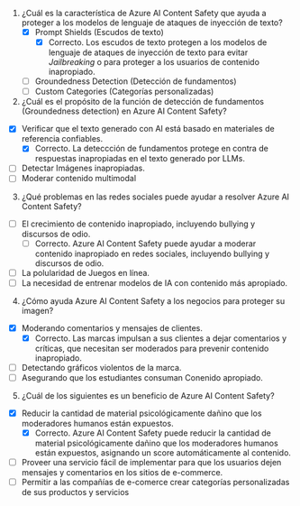 1. ¿Cuál es la característica de Azure AI Content Safety que ayuda a proteger a los modelos de lenguaje de ataques de inyección de texto?
    - [x] Prompt Shields (Escudos de texto)
      - [x] Correcto. Los escudos de texto protegen a los modelos de lenguaje de ataques de inyección de texto para evitar *Jailbreaking* o para proteger a los usuarios de contenido inapropiado.
    - [ ] Groundedness Detection (Detección de fundamentos)
    - [ ] Custom Categories (Categorías personalizadas)

2. ¿Cuál es el propósito de la función de detección de fundamentos (Groundedness detection) en Azure AI Content Safety?
- [x] Verificar que el texto generado con AI está basado en materiales de referencia confiables.
  - [x] Correcto. La deteccción de fundamentos protege en contra de respuestas inapropiadas en el texto generado por LLMs. 
- [ ] Detectar Imágenes inapropiadas.
- [ ] Moderar contenido multimodal

3. ¿Qué problemas en las redes sociales puede ayudar a resolver Azure AI Content Safety?
- [ ] El crecimiento de contenido inapropiado, incluyendo bullying y discursos de odio.
  - [ ] Correcto. Azure AI Content Safety puede ayudar a moderar contenido inapropiado en redes sociales, incluyendo bullying y discursos de odio.
- [ ] La polularidad de Juegos en línea.
- [ ] La necesidad de entrenar modelos de IA con contenido más apropiado.

4. ¿Cómo ayuda Azure AI Content Safety a los negocios para proteger su imagen? 
- [x] Moderando comentarios y mensajes de clientes.
  - [x] Correcto. Las marcas impulsan a sus clientes a dejar comentarios  y críticas, que necesitan ser moderados para prevenir contenido inapropiado.
- [ ] Detectando gráficos violentos de la marca.
- [ ] Asegurando que los estudiantes consuman Conenido apropiado.

5. ¿Cuál de los siguientes es un beneficio de Azure AI Content Safety?
- [x] Reducir la cantidad de material psicológicamente dañino que los moderadores humanos están expuestos.
  - [x] Correcto. Azure AI Content Safety puede reducir la cantidad de material psicológicamente dañino que los moderadores humanos están expuestos, asignando un score automáticamente al contenido.
- [ ] Proveer una servicio fácil de implementar  para que los usuarios dejen mensajes y comentarios en los sitios de e-commerce.
- [ ] Permitir a las compañías de e-comerce crear categorías personalizadas de sus productos y servicios
